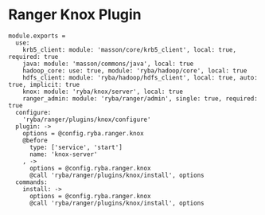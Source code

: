 # Ranger Knox Plugin

    module.exports =
      use:
        krb5_client: module: 'masson/core/krb5_client', local: true, required: true
        java: module: 'masson/commons/java', local: true
        hadoop_core: use: true, module: 'ryba/hadoop/core', local: true
        hdfs_client: module: 'ryba/hadoop/hdfs_client', local: true, auto: true, implicit: true
        knox: module: 'ryba/knox/server', local: true
        ranger_admin: module: 'ryba/ranger/admin', single: true, required: true
      configure:
        'ryba/ranger/plugins/knox/configure'
      plugin: ->
        options = @config.ryba.ranger.knox
        @before
          type: ['service', 'start']
          name: 'knox-server'
        , ->
          options = @config.ryba.ranger.knox
          @call 'ryba/ranger/plugins/knox/install', options
      commands:
        install: ->
          options = @config.ryba.ranger.knox
          @call 'ryba/ranger/plugins/knox/install', options
